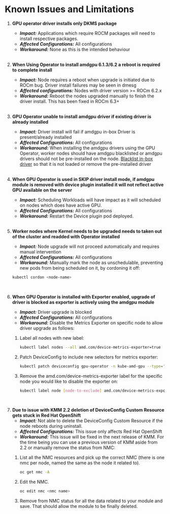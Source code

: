 # Known Issues and Limitations

1. **GPU operator driver installs only DKMS package**
   - *****Impact:***** Applications which require ROCM packages will need to install respective packages.
   - ***Affected Configurations:*** All configurations
   - ***Workaround:*** None as this is the intended behaviour
</br></br>

2. **When Using Operator to install amdgpu 6.1.3/6.2 a reboot is required to complete install**
   - ***Impact:*** Node requires a reboot when upgrade is initiated due to ROCm bug. Driver install failures may be seen in dmesg
   - ***Affected configurations:*** Nodes with driver version >= ROCm 6.2.x
   - ***Workaround:*** Reboot the nodes upgraded manually to finish the driver install. This has been fixed in ROCm 6.3+
</br></br>

3. **GPU Operator unable to install amdgpu driver if existing driver is already installed**
   - ***Impact:*** Driver install will fail if amdgpu in-box Driver is present/already installed
   - ***Affected Configurations:*** All configurations
   - ***Workaround:*** When installing the amdgpu drivers using the GPU Operator, worker nodes should have amdgpu blacklisted or amdgpu drivers should not be pre-installed on the node. [Blacklist in-box driver](https://instinct.docs.amd.com/projects/gpu-operator/en/release-v1.0.0/drivers/installation.html#blacklist-inbox-driver) so that it is not loaded or remove the pre-installed driver
</br></br>

4. **When GPU Operator is used in SKIP driver install mode, if amdgpu module is removed with device plugin installed it will not reflect active GPU available on the server**
   - ***Impact:*** Scheduling Workloads will have impact as it will scheduled on nodes which does have active GPU.
   - ***Affected Configurations:*** All configurations
   - ***Workaround:*** Restart the Device plugin pod deployed.
</br></br>

5. **Worker nodes where Kernel needs to be upgraded needs to taken out of the cluster and readded with Operator installed**
   - ***Impact:*** Node upgrade will not proceed automatically and requires manual intervention
   - ***Affected Configurations:*** All configurations
   - ***Workaround:*** Manually mark the node as unschedulable, preventing new pods from being scheduled on it, by cordoning it off:

    ```bash
    kubectl cordon <node-name>
    ```

</br>

6. **When GPU Operator is installed with Exporter enabled, upgrade of driver is blocked as exporter is actively using the amdgpu module**
   - ***Impact:*** Driver upgrade is blocked
   - ***Affected Configurations:*** All configurations
   - ***Workaround:*** Disable the Metrics Exporter on specific node to allow driver upgrade as follows:

    1. Label all nodes with new label:

       ```bash
       kubectl label nodes --all amd.com/device-metrics-exporter=true
       ```

    2. Patch DeviceConfig to include new selectors for metrics exporter:

        ```bash
        kubectl patch deviceconfig gpu-operator -n kube-amd-gpu --type='merge' -p {"spec":{"metricsExporter":{"selector":{"feature.node.kubernetes.io/amd-gpu":"true","amd.com/device-metrics-exporter":"true"}}}}'
        ```
  
    3. Remove the amd.com/device-metrics-exporter label for the specific node you would like to disable the exporter on:

        ```bash
        kubectl label node [node-to-exclude] amd.com/device-metrics-exporter-
        ```

</br>

7. **Due to issue with KMM 2.2 deletion of DeviceConfig Custom Resource gets stuck in Red Hat OpenShift**
   - ***Impact:*** Not able to delete the DeviceConfig Custom Resource if the node reboots during uninstall.
   - ***Affected Configurations:*** This issue only affects Red Hat OpenShift
   - ***Workaround:*** This issue will be fixed in the next release of KMM. For the time being you can use a previous version of KMM aside from 2.2 or manually remove the status from NMC:
    1. List all the NMC resources and pick up the correct NMC (there is one nmc per node, named the same as the node it related to).

        ```bash
        oc get nmc -A
        ```

    2. Edit the NMC.

        ```bash
        oc edit nmc <nmc name>
        ```

    3. Remove from NMC status for all the data related to your module and save. That should allow the module to be finally deleted.
